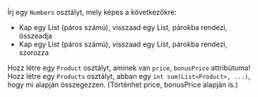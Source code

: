 Írj egy `Numbers` osztályt, mely képes a következőkre:

* Kap egy List<Integer> (páros számú), visszaad egy List<Integer>, párokba rendezi, összeadja
* Kap egy List<Integer> (páros számú), visszaad egy List<Integer>, párokba rendezi, szorozza

Hozz létre egy `Product` osztályt, aminek van `price`, `bonusPrice` attribútuma!
Hozz létre egy `Products` osztályt, abban egy `int sum(List<Product>, ...)`,
hogy mi alapján összegezzen. (Történhet price, bonusPrice alapján is.)